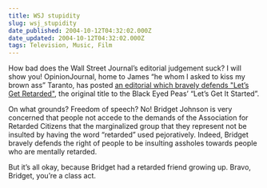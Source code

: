 ```yaml
---
title: WSJ stupidity
slug: wsj_stupidity
date_published: 2004-10-12T04:32:02.000Z
date_updated: 2004-10-12T04:32:02.000Z
tags: Television, Music, Film
---
```


How bad does the Wall Street Journal’s editorial judgement suck? I will show you! OpinionJournal, home to James “he whom I asked to kiss my brown ass” Taranto, has posted [an editorial which bravely defends "Let’s Get Retarded"](http://www.opinionjournal.com/extra/?id=110005723), the original title to the Black Eyed Peas’ “Let’s Get It Started”.

On what grounds? Freedom of speech? No! Bridget Johnson is very concerned that people not accede to the demands of the Association for Retarded Citizens that the marginalized group that they represent not be insulted by having the word “retarded” used pejoratively. Indeed, Bridget bravely defends the right of people to be insulting assholes towards people who are mentally retarded.

But it’s all okay, because Bridget had a retarded friend growing up. Bravo, Bridget, you’re a class act.
